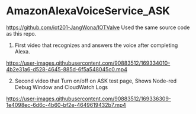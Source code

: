 # AmazonAlexaVoiceService_ASK

https://github.com/iot201-JangWona/IOTValve
Used the same source code as this repo. 

1. First video that recognizes and answers the voice after completing Alexa.


https://user-images.githubusercontent.com/90883512/169334010-4b2e31a6-d528-4645-885d-6f5a548045c0.mp4


2. Second video that Turn on/off on ASK test page, Shows Node-red Debug Window and CloudWatch Logs


https://user-images.githubusercontent.com/90883512/169336309-1e4098ec-6d6c-4b60-bf2e-4649619432b7.mp4

